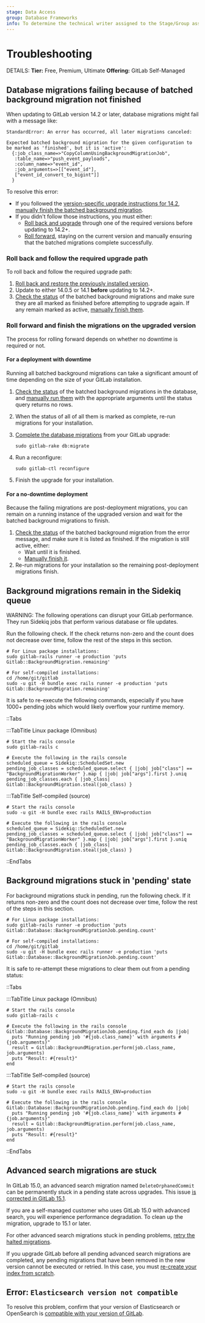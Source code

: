 ```yaml
---
stage: Data Access
group: Database Frameworks
info: To determine the technical writer assigned to the Stage/Group associated with this page, see https://handbook.gitlab.com/handbook/product/ux/technical-writing/#assignments
---
```


# Troubleshooting

DETAILS:
**Tier:** Free, Premium, Ultimate
**Offering:** GitLab Self-Managed

<!-- Linked from lib/gitlab/database/migrations/batched_background_migration_helpers.rb -->

## Database migrations failing because of batched background migration not finished

When updating to GitLab version 14.2 or later, database migrations might fail with a message like:

```plaintext
StandardError: An error has occurred, all later migrations canceled:

Expected batched background migration for the given configuration to be marked as 'finished', but it is 'active':
  {:job_class_name=>"CopyColumnUsingBackgroundMigrationJob",
   :table_name=>"push_event_payloads",
   :column_name=>"event_id",
   :job_arguments=>[["event_id"],
   ["event_id_convert_to_bigint"]]
  }
```

To resolve this error:

- If you followed the [version-specific upgrade instructions for 14.2](https://archives.docs.gitlab.com/17.3/ee/update/versions/gitlab_14_changes.html#1420),
  [manually finish the batched background migration](background_migrations.md#finish-a-failed-migration-manually).
- If you didn't follow those instructions, you must either:
  - [Roll back and upgrade](#roll-back-and-follow-the-required-upgrade-path) through one of the required
    versions before updating to 14.2+.
  - [Roll forward](#roll-forward-and-finish-the-migrations-on-the-upgraded-version), staying on the current
   version and manually ensuring that the batched migrations complete successfully.

### Roll back and follow the required upgrade path

To roll back and follow the required upgrade path:

1. [Roll back and restore the previously installed version](../administration/backup_restore/index.md).
1. Update to either 14.0.5 or 14.1 **before** updating to 14.2+.
1. [Check the status](background_migrations.md#check-the-status-of-batched-background-migrations) of the batched
   background migrations and make sure they are all marked as finished before attempting to upgrade again. If any remain
   marked as active, [manually finish them](background_migrations.md#finish-a-failed-migration-manually).

### Roll forward and finish the migrations on the upgraded version

The process for rolling forward depends on whether no downtime is required or not.

#### For a deployment with downtime

Running all batched background migrations can take a significant amount of time depending on the size of your GitLab installation.

1. [Check the status](background_migrations.md#check-the-status-of-batched-background-migrations) of the batched background migrations in the
   database, and [manually run them](background_migrations.md#finish-a-failed-migration-manually) with the appropriate
   arguments until the status query returns no rows.
1. When the status of all of all them is marked as complete, re-run migrations for your installation.
1. [Complete the database migrations](../administration/raketasks/maintenance.md#run-incomplete-database-migrations) from your GitLab upgrade:

   ```plaintext
   sudo gitlab-rake db:migrate
   ```

1. Run a reconfigure:

   ```plaintext
   sudo gitlab-ctl reconfigure
   ```

1. Finish the upgrade for your installation.

#### For a no-downtime deployment

Because the failing migrations are post-deployment migrations, you can remain on a running instance of the upgraded
version and wait for the batched background migrations to finish.

1. [Check the status](background_migrations.md#check-the-status-of-batched-background-migrations) of the batched
   background migration from the error message, and make sure it is listed as finished. If the migration is still active,
   either:
   - Wait until it is finished.
   - [Manually finish it](background_migrations.md#finish-a-failed-migration-manually).
1. Re-run migrations for your installation so the remaining post-deployment migrations finish.

## Background migrations remain in the Sidekiq queue

WARNING:
The following operations can disrupt your GitLab performance. They run Sidekiq jobs that perform various database or file updates.

Run the following check. If the check returns non-zero and the count does not decrease over time, follow the rest of the steps in this section.

```shell
# For Linux package installations:
sudo gitlab-rails runner -e production 'puts Gitlab::BackgroundMigration.remaining'

# For self-compiled installations:
cd /home/git/gitlab
sudo -u git -H bundle exec rails runner -e production 'puts Gitlab::BackgroundMigration.remaining'
```

It is safe to re-execute the following commands, especially if you have 1000+ pending jobs which would likely overflow your runtime memory.

::Tabs

:::TabTitle Linux package (Omnibus)

```shell
# Start the rails console
sudo gitlab-rails c

# Execute the following in the rails console
scheduled_queue = Sidekiq::ScheduledSet.new
pending_job_classes = scheduled_queue.select { |job| job["class"] == "BackgroundMigrationWorker" }.map { |job| job["args"].first }.uniq
pending_job_classes.each { |job_class| Gitlab::BackgroundMigration.steal(job_class) }
```

:::TabTitle Self-compiled (source)

```shell
# Start the rails console
sudo -u git -H bundle exec rails RAILS_ENV=production

# Execute the following in the rails console
scheduled_queue = Sidekiq::ScheduledSet.new
pending_job_classes = scheduled_queue.select { |job| job["class"] == "BackgroundMigrationWorker" }.map { |job| job["args"].first }.uniq
pending_job_classes.each { |job_class| Gitlab::BackgroundMigration.steal(job_class) }
```

::EndTabs

## Background migrations stuck in 'pending' state

For background migrations stuck in pending, run the following check. If
it returns non-zero and the count does not decrease over time, follow the rest
of the steps in this section.

```shell
# For Linux package installations:
sudo gitlab-rails runner -e production 'puts Gitlab::Database::BackgroundMigrationJob.pending.count'

# For self-compiled installations:
cd /home/git/gitlab
sudo -u git -H bundle exec rails runner -e production 'puts Gitlab::Database::BackgroundMigrationJob.pending.count'
```

It is safe to re-attempt these migrations to clear them out from a pending status:

::Tabs

:::TabTitle Linux package (Omnibus)

```shell
# Start the rails console
sudo gitlab-rails c

# Execute the following in the rails console
Gitlab::Database::BackgroundMigrationJob.pending.find_each do |job|
  puts "Running pending job '#{job.class_name}' with arguments #{job.arguments}"
  result = Gitlab::BackgroundMigration.perform(job.class_name, job.arguments)
  puts "Result: #{result}"
end
```

:::TabTitle Self-compiled (source)

```shell
# Start the rails console
sudo -u git -H bundle exec rails RAILS_ENV=production

# Execute the following in the rails console
Gitlab::Database::BackgroundMigrationJob.pending.find_each do |job|
  puts "Running pending job '#{job.class_name}' with arguments #{job.arguments}"
  result = Gitlab::BackgroundMigration.perform(job.class_name, job.arguments)
  puts "Result: #{result}"
end
```

::EndTabs

## Advanced search migrations are stuck

In GitLab 15.0, an advanced search migration named `DeleteOrphanedCommit` can be permanently stuck
in a pending state across upgrades. This issue
[is corrected in GitLab 15.1](https://gitlab.com/gitlab-org/gitlab/-/merge_requests/89539).

If you are a self-managed customer who uses GitLab 15.0 with advanced search, you will experience performance degradation.
To clean up the migration, upgrade to 15.1 or later.

For other advanced search migrations stuck in pending problems, [retry the halted migrations](../integration/advanced_search/elasticsearch.md#retry-a-halted-migration).

If you upgrade GitLab before all pending advanced search migrations are completed, any pending migrations
that have been removed in the new version cannot be executed or retried.
In this case, you must
[re-create your index from scratch](../integration/elasticsearch/troubleshooting/indexing.md#last-resort-to-recreate-an-index).

## Error: `Elasticsearch version not compatible`

To resolve this problem, confirm that your version of Elasticsearch or OpenSearch is
[compatible with your version of GitLab](../integration/advanced_search/elasticsearch.md#version-requirements).
